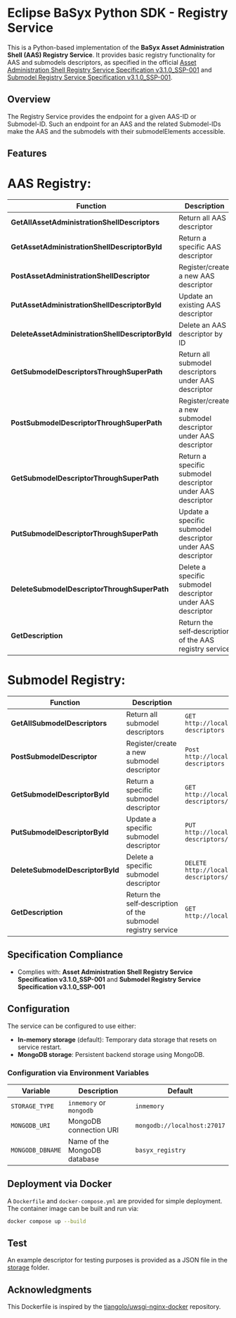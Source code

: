# Eclipse BaSyx Python SDK - Registry Service

This is a Python-based implementation of the **BaSyx Asset Administration Shell (AAS) Registry Service**.
It provides basic registry functionality for AAS and submodels descriptors, as specified in the official [Asset Administration Shell Registry Service Specification v3.1.0_SSP-001](https://app.swaggerhub.com/apis/Plattform_i40/AssetAdministrationShellRegistryServiceSpecification/V3.1.0_SSP-001) and [Submodel Registry Service Specification v3.1.0_SSP-001](https://app.swaggerhub.com/apis/Plattform_i40/SubmodelRegistryServiceSpecification/V3.1.0_SSP-001).

## Overview

The Registry Service provides the endpoint for a given AAS-ID or Submodel-ID. Such an endpoint for an AAS and the related Submodel-IDs make the AAS and the submodels with their submodelElements accessible.



## Features
# AAS Registry:
| Function                                         | Description                                                    | Example URL                                                                                                         |
|--------------------------------------------------|----------------------------------------------------------------|---------------------------------------------------------------------------------------------------------------------|
| **GetAllAssetAdministrationShellDescriptors**    | Return all AAS descriptor                                      | `GET http://localhost:8083/api/v3.0/shell-descriptors`                                                              |
| **GetAssetAdministrationShellDescriptorById**    | Return a specific AAS descriptor                               | `GET http://localhost:8083/api/v3.0/shell-descriptors/{aasIdentifier}`                                              |
| **PostAssetAdministrationShellDescriptor**       | Register/create a new AAS descriptor                           | `POST http://localhost:8083/api/v3.0/shell-descriptors`                                                             |
| **PutAssetAdministrationShellDescriptorById**    | Update an existing AAS descriptor                              | `PUT http://localhost:8083/api/v3.0/shell-descriptors/{aasIdentifier}`                                              |
| **DeleteAssetAdministrationShellDescriptorById** | Delete an AAS descriptor by ID                                 | `DELETE http://localhost:8083/api/v3.0/shell-descriptors/{aasIdentifier}`                                           |
| **GetSubmodelDescriptorsThroughSuperPath**       | Return all submodel descriptors under AAS descriptor           | `GET http://localhost:8083/api/v3.0/shell-descriptors/{aasIdentifier}/submodel-descriptors`                         |
| **PostSubmodelDescriptorThroughSuperPath**       | Register/create a new submodel descriptor under AAS descriptor | `Post http://localhost:8083/api/v3.0/shell-descriptors/{aasIdentifier}/submodel-descriptors`                        |
| **GetSubmodelDescriptorThroughSuperPath**        | Return a specific submodel descriptor under AAS descriptor     | `GET http://localhost:8083/api/v3.0/shell-descriptors/{aasIdentifier}/submodel-descriptors/{submodelIdentifier}`    |
| **PutSubmodelDescriptorThroughSuperPath**        | Update a specific submodel descriptor under AAS descriptor     | `PUT http://localhost:8083/api/v3.0/shell-descriptors/{aasIdentifier}/submodel-descriptors/{submodelIdentifier}`    |
| **DeleteSubmodelDescriptorThroughSuperPath**     | Delete a specific submodel descriptor under AAS descriptor     | `DELETE http://localhost:8083/api/v3.0/shell-descriptors/{aasIdentifier}/submodel-descriptors/{submodelIdentifier}` |
| **GetDescription**                               | Return the self‑description of the AAS registry service        | `GET http://localhost:8083/api/v3.0/description`                                                                    |

# Submodel Registry:
| Function                         | Description                                                  | Example URL                                                                       |
|----------------------------------|--------------------------------------------------------------|-----------------------------------------------------------------------------------|
| **GetAllSubmodelDescriptors**    | Return all submodel descriptors                              | `GET http://localhost:8083/api/v3.0/submodel-descriptors`                         |
| **PostSubmodelDescriptor**       | Register/create a new submodel descriptor                    | `Post http://localhost:8083/api/v3.0/submodel-descriptors`                        |
| **GetSubmodelDescriptorById**    | Return a specific submodel descriptor                        | `GET http://localhost:8083/api/v3.0/submodel-descriptors/{submodelIdentifier}`    |
| **PutSubmodelDescriptorById**    | Update a specific submodel descriptor                        | `PUT http://localhost:8083/api/v3.0/submodel-descriptors/{submodelIdentifier}`    |
| **DeleteSubmodelDescriptorById** | Delete a specific submodel descriptor                        | `DELETE http://localhost:8083/api/v3.0/submodel-descriptors/{submodelIdentifier}` |
| **GetDescription**               | Return the self‑description of the submodel registry service | `GET http://localhost:8083/api/v3.0/description`                                  |



## Specification Compliance

- Complies with: **Asset Administration Shell Registry Service Specification v3.1.0_SSP-001** and **Submodel Registry Service Specification v3.1.0_SSP-001**

## Configuration

The service can be configured to use either:

- **In-memory storage** (default): Temporary data storage that resets on service restart.
- **MongoDB storage**: Persistent backend storage using MongoDB.

### Configuration via Environment Variables

| Variable        | Description                                | Default                 |
|----------------|--------------------------------------------|-------------------------|
| `STORAGE_TYPE` | `inmemory` or `mongodb`                    | `inmemory`              |
| `MONGODB_URI`  | MongoDB connection URI                     | `mongodb://localhost:27017` |
| `MONGODB_DBNAME` | Name of the MongoDB database               | `basyx_registry`        |

## Deployment via Docker

A `Dockerfile` and `docker-compose.yml` are provided for simple deployment.
The container image can be built and run via:
```bash
docker compose up --build
```

## Test

An example descriptor for testing purposes is provided as a JSON file in the [storage](./storage) folder.

## Acknowledgments

This Dockerfile is inspired by the [tiangolo/uwsgi-nginx-docker](https://github.com/tiangolo/uwsgi-nginx-docker) repository.

